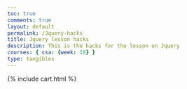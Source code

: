 ```yaml
---
toc: true
comments: true
layout: default
permalink: /Jquery-hacks
title: Jquery lesson hacks
description: This is the hacks for the lesson on Jquery
courses: { csa: {week: 18} }
type: tangibles
---
```


{% include cart.html %}